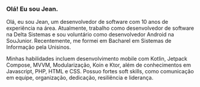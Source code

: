 ### Olá! Eu sou Jean. 

Olá, eu sou Jean, um desenvolvedor de software com 10 anos de experiência na área. Atualmente, trabalho como desenvolvedor de software na Delta Sistemas e sou voluntário como desenvolvedor Android na SouJunior. Recentemente, me formei em Bacharel em Sistemas de Informação pela Unisinos.

Minhas habilidades incluem desenvolvimento mobile com Kotlin, Jetpack Compose, MVVM, Modularização, Koin e Ktor, além de conhecimentos em Javascript, PHP, HTML e CSS. Possuo fortes soft skills, como comunicação em equipe, organização, dedicação, resiliência e liderança.


